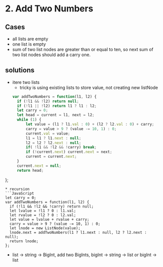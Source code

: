 # 2. Add Two Numbers

## Cases
* all lists are empty
* one list is empty
* sum of two list nodes are greater than or equal to ten, so next sum of two list nodes should add a carry one.

## solutions
* itere two lists
  - tricky is using existing lists to store value, not creating new listNode
  ```JavaScript
  var addTwoNumbers = function(l1, l2) {
    if (!l1 && !l2) return null;
    if (!l1 || !l2) return l1 ? l1 : l2;
    let carry = 0;
    let head = current = l1, next = l2;
    while (1) {
        let value = (l1 ? l1.val : 0) + (l2 ? l2.val : 0) + carry;
        carry = value > 9 ? (value -= 10, 1) : 0;
        current.val = value;
        l1 = l1 ? l1.next : null;
        l2 = l2 ? l2.next : null;
        if( !l1 && !l2 && !carry) break;
        if (!current.next) current.next = next;
        current = current.next; 
    }
    current.next = null;
    return head;
};
  ```
* recursion
```JavaScript
let carry = 0;
var addTwoNumbers = function(l1, l2) {
    if (!l1 && !l2 && !carry) return null;
    let lvalue = !l1 ? 0 : l1.val;
    let rvalue = !l2 ? 0 : l2.val;
    let value = lvalue + rvalue + carry;
    carry = value > 9 ? (value -= 10, 1) : 0;
    let lnode = new ListNode(value);
    lnode.next = addTwoNumbers(l1 ? l1.next : null, l2 ? l2.next : null);
    return lnode;
};
```
* list -> string -> BigInt, add two BigInts, bigInt -> string -> list or bigInt -> list
